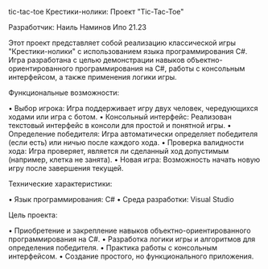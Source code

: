  tic-tac-toe
Крестики-нолики: Проект "Tic-Tac-Toe"

Разработчик: Наиль Наминов 
Ипо 21.23

Этот проект представляет собой реализацию классической игры "Крестики-нолики" с использованием языка программирования C#. Игра разработана с целью демонстрации навыков объектно-ориентированного программирования на C#, работы с консольным интерфейсом, а также применения логики игры.

Функциональные возможности:

•  Выбор игрока: Игра поддерживает игру двух человек, чередующихся ходами или игра с ботом.
•  Консольный интерфейс: Реализован текстовый интерфейс в консоли для простой и понятной игры.
•  Определение победителя: Игра автоматически определяет победителя (если есть) или ничью после каждого хода.
•  Проверка валидности хода: Игра проверяет, является ли сделанный ход допустимым (например, клетка не занята).
•  Новая игра: Возможность начать новую игру после завершения текущей.


Технические характеристики:

•  Язык программирования: C#
•  Среда разработки: Visual Studio 

Цель проекта:

•  Приобретение и закрепление навыков объектно-ориентированного программирования на C#.
•  Разработка логики игры и алгоритмов для определения победителя.
•  Практика работы с консольным интерфейсом.
•  Создание простого, но функционального приложения.









